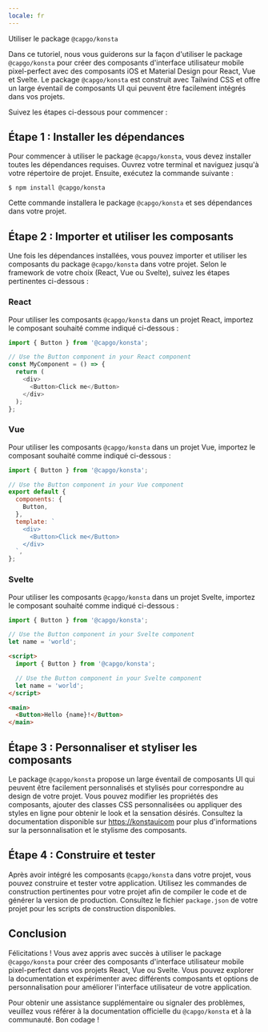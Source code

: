 ```yaml
---
locale: fr
---
```


Utiliser le package `@capgo/konsta`

Dans ce tutoriel, nous vous guiderons sur la façon d'utiliser le package `@capgo/konsta` pour créer des composants d'interface utilisateur mobile pixel-perfect avec des composants iOS et Material Design pour React, Vue et Svelte. Le package `@capgo/konsta` est construit avec Tailwind CSS et offre un large éventail de composants UI qui peuvent être facilement intégrés dans vos projets.

Suivez les étapes ci-dessous pour commencer :

## Étape 1 : Installer les dépendances

Pour commencer à utiliser le package `@capgo/konsta`, vous devez installer toutes les dépendances requises. Ouvrez votre terminal et naviguez jusqu'à votre répertoire de projet. Ensuite, exécutez la commande suivante :

```shell
$ npm install @capgo/konsta
```

Cette commande installera le package `@capgo/konsta` et ses dépendances dans votre projet.

## Étape 2 : Importer et utiliser les composants

Une fois les dépendances installées, vous pouvez importer et utiliser les composants du package `@capgo/konsta` dans votre projet. Selon le framework de votre choix (React, Vue ou Svelte), suivez les étapes pertinentes ci-dessous :

### React

Pour utiliser les composants `@capgo/konsta` dans un projet React, importez le composant souhaité comme indiqué ci-dessous :

```javascript
import { Button } from '@capgo/konsta';

// Use the Button component in your React component
const MyComponent = () => {
  return (
    <div>
      <Button>Click me</Button>
    </div>
  );
};
```

### Vue

Pour utiliser les composants `@capgo/konsta` dans un projet Vue, importez le composant souhaité comme indiqué ci-dessous :

```javascript
import { Button } from '@capgo/konsta';

// Use the Button component in your Vue component
export default {
  components: {
    Button,
  },
  template: `
    <div>
      <Button>Click me</Button>
    </div>
  `,
};
```

### Svelte

Pour utiliser les composants `@capgo/konsta` dans un projet Svelte, importez le composant souhaité comme indiqué ci-dessous :

```javascript
import { Button } from '@capgo/konsta';

// Use the Button component in your Svelte component
let name = 'world';
```

```html
<script>
  import { Button } from '@capgo/konsta';

  // Use the Button component in your Svelte component
  let name = 'world';
</script>

<main>
  <Button>Hello {name}!</Button>
</main>
```

## Étape 3 : Personnaliser et styliser les composants

Le package `@capgo/konsta` propose un large éventail de composants UI qui peuvent être facilement personnalisés et stylisés pour correspondre au design de votre projet. Vous pouvez modifier les propriétés des composants, ajouter des classes CSS personnalisées ou appliquer des styles en ligne pour obtenir le look et la sensation désirés. Consultez la documentation disponible sur [https://konstauicom](https://konstauicom/) pour plus d'informations sur la personnalisation et le stylisme des composants.

## Étape 4 : Construire et tester

Après avoir intégré les composants `@capgo/konsta` dans votre projet, vous pouvez construire et tester votre application. Utilisez les commandes de construction pertinentes pour votre projet afin de compiler le code et de générer la version de production. Consultez le fichier `package.json` de votre projet pour les scripts de construction disponibles.

## Conclusion

Félicitations ! Vous avez appris avec succès à utiliser le package `@capgo/konsta` pour créer des composants d'interface utilisateur mobile pixel-perfect dans vos projets React, Vue ou Svelte. Vous pouvez explorer la documentation et expérimenter avec différents composants et options de personnalisation pour améliorer l'interface utilisateur de votre application.

Pour obtenir une assistance supplémentaire ou signaler des problèmes, veuillez vous référer à la documentation officielle du `@capgo/konsta` et à la communauté. Bon codage !